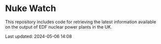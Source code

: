 # Nuke Watch

This repository includes code for retrieving the latest information available on the output of EDF nuclear power plants in the UK.

Last updated: 2024-05-06 14:08